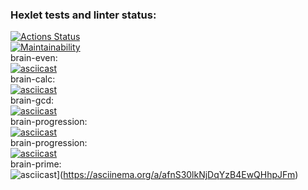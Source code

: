 ### Hexlet tests and linter status:
[![Actions Status](https://github.com/Warckut/frontend-project-44/workflows/hexlet-check/badge.svg)](https://github.com/Warckut/frontend-project-44/actions)  
[![Maintainability](https://api.codeclimate.com/v1/badges/2a624b434cf0322f1a77/maintainability)](https://codeclimate.com/github/Warckut/frontend-project-44/maintainability)  
brain-even:  
[![asciicast](https://asciinema.org/a/iPWTcMVnnEGmrruCqd8SJFSHN.png)](https://asciinema.org/a/iPWTcMVnnEGmrruCqd8SJFSHN)  
brain-calc:  
[![asciicast](https://asciinema.org/a/40nlPx3C4LBVcL1QwL4DEXQ9T.png)](https://asciinema.org/a/40nlPx3C4LBVcL1QwL4DEXQ9T)  
brain-gcd:  
[![asciicast](https://asciinema.org/a/mXOqR0F4aggny3WVYOxMBLLW1.png)](https://asciinema.org/a/mXOqR0F4aggny3WVYOxMBLLW1)  
brain-progression:  
[![asciicast](https://asciinema.org/a/XKE6s0u9L4hjwPibcOpBdkuV5.png)](https://asciinema.org/a/XKE6s0u9L4hjwPibcOpBdkuV5)  
brain-progression:  
[![asciicast](https://asciinema.org/a/XKE6s0u9L4hjwPibcOpBdkuV5.png)](https://asciinema.org/a/XKE6s0u9L4hjwPibcOpBdkuV5)  
brain-prime:  
![asciicast](https://asciinema.org/a/afnS30lkNjDqYzB4EwQHhpJFm.png)](https://asciinema.org/a/afnS30lkNjDqYzB4EwQHhpJFm)  